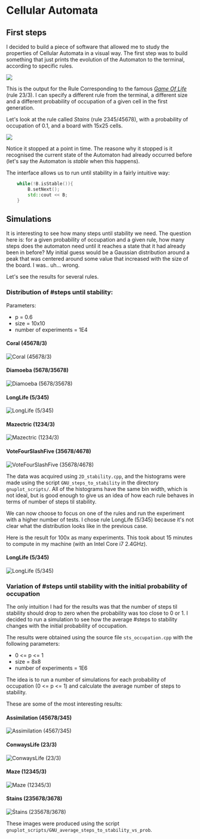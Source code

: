 # Cellular Automata

## First steps

I decided to build a piece of software that allowed me to study the properties of Cellular Automata in a visual way. The first step was to build something that just prints the evolution of the Automaton to the terminal, according to specific rules.

![](https://github.com/miguelrodriguesdossantos/CellularAutomata/blob/master/example_gifs/visual_demo.gif?raw=true)

This is the output for the Rule Corresponding to the famous [*Game Of Life*](https://en.wikipedia.org/wiki/Conway's_Game_of_Life) (rule 23/3). I can specify a different rule from the terminal, a different size and a different probability of occupation of a given cell in the first generation.

Let's look at the rule called *Stains* (rule 2345/45678), with a probability of occupation of 0.1, and a board with 15x25 cells.

![](https://github.com/miguelrodriguesdossantos/CellularAutomata/blob/master/example_gifs/visual_demo_stains.gif?raw=true)

Notice it stopped at a point in time. The reasone why it stopped is it recognised the current state of the Automaton had already occurred before (let's say the Automaton is *stable* when this happens). 

The interface allows us to run until stability in a fairly intuitive way:

```C++
	while(!B.isStable()){
		B.setNext();
		std::cout << B;
	}
```

## Simulations

It is interesting to see how many steps until stability we need. The question here is: for a given probability of occupation and a given rule, how many steps does the automaton need until it reaches a state that it had already been in before? My initial guess would be a Gaussian distribution around a peak that was centered around some value that increased with the size of the board. I was.. uh... wrong. 

Let's see the results for several rules.

### Distribution of \#steps until stability:

Parameters:
* p = 0.6
* size = 10x10
* number of experiments = 1E4

#### Coral (45678/3)
![Coral (45678/3)](https://github.com/miguelrodriguesdossantos/CellularAutomata/blob/master/2D_stability/graphs/Coral.png?raw=true)

#### Diamoeba (5678/35678)
![Diamoeba (5678/35678)](https://github.com/miguelrodriguesdossantos/CellularAutomata/blob/master/2D_stability/graphs/Diamoeba.png?raw=true)

#### LongLife (5/345)
![LongLife (5/345)](https://github.com/miguelrodriguesdossantos/CellularAutomata/blob/master/2D_stability/graphs/LongLife.png?raw=true)

#### Mazectric (1234/3)
![Mazectric (1234/3)](https://github.com/miguelrodriguesdossantos/CellularAutomata/blob/master/2D_stability/graphs/Mazectric.png?raw=true)

#### VoteFourSlashFive (35678/4678)
![VoteFourSlashFive (35678/4678)](https://github.com/miguelrodriguesdossantos/CellularAutomata/blob/master/2D_stability/graphs/VoteFourSlashFive.png?raw=true)

The data was acquired using `2D_stability.cpp`, and the histograms were made using the script `GNU_steps_to_stability` in the directory `gnuplot_scripts/`. All of the histograms have the same bin width, which is not ideal, but is good enough to give us an idea of how each rule behaves in terms of number of steps til stability. 

We can now choose to focus on one of the rules and run the experiment with a higher number of tests. I chose rule LongLife (5/345) because it's not clear what the distribution looks like in the previous case.

Here is the result for 100x as many experiments. This took about 15 minutes to compute in my machine (with an Intel Core i7 2.4GHz).

#### LongLife (5/345)
![LongLife (5/345)](https://github.com/miguelrodriguesdossantos/CellularAutomata/blob/master/2D_stability/graphs/LongLife_1E6.png?raw=true)

### Variation of \#steps until stability with the initial probability of occupation

The only intuition I had for the results was that the number of steps til stability should drop to zero when the probability was too close to 0 or 1. I decided to run a simulation to see how the average \#steps to stability changes with the initial probability of occupation.

The results were obtained using the source file `sts_occupation.cpp` with the following parameters:

* 0 <= p <= 1
* size = 8x8
* number of experiments = 1E6

The idea is to run a number of simulations for each probability of occupation (0 <= p <= 1) and calculate the average number of steps to stability.

These are some of the most interesting results: 

#### Assimilation (45678/345)
![Assimilation (4567/345)](https://github.com/miguelrodriguesdossantos/CellularAutomata/blob/master/sts_vs_occupation/graphs/Assimilation.png?raw=true)

#### ConwaysLife (23/3)
![ConwaysLife (23/3)](https://github.com/miguelrodriguesdossantos/CellularAutomata/blob/master/sts_vs_occupation/graphs/ConwaysLife.png?raw=true)

#### Maze (12345/3)
![Maze (12345/3)](https://github.com/miguelrodriguesdossantos/CellularAutomata/blob/master/sts_vs_occupation/graphs/Maze.png?raw=true)

#### Stains (235678/3678)
![Śtains (235678/3678)](https://github.com/miguelrodriguesdossantos/CellularAutomata/blob/master/sts_vs_occupation/graphs/Stains.png?raw=true)

These images were produced using the script `gnuplot_scripts/GNU_average_steps_to_stability_vs_prob`.
